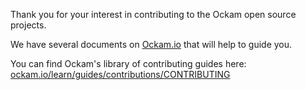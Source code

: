 Thank you for your interest in contributing to the Ockam open source projects.

We have several documents on [Ockam.io](https://www.ockam.io/) that will help to guide you.

You can find Ockam's library of contributing guides here:
[ockam.io/learn/guides/contributions/CONTRIBUTING](https://www.ockam.io/learn/guides/contributions/CONTRIBUTING)
